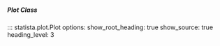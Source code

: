 ##### Plot Class

::: statista.plot.Plot
      options:
            show_root_heading: true
            show_source: true
            heading_level: 3